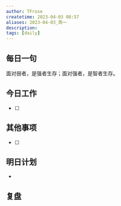 ```yaml
---
author: TFrose
createtime: 2023-04-03 08:57
aliases: 2023-04-03_周一
description:
tags: [daily]
---
```


## 每日一句
面对弱者，是强者生存；面对强者，是智者生存。

## 今日工作
- [ ] 

## 其他事项
- [ ] 

## 明日计划
- 

## 复盘

